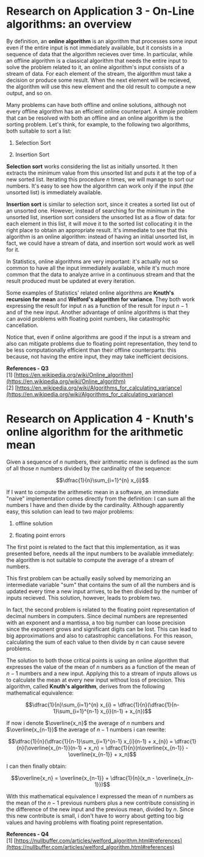 <script type="text/javascript" id="MathJax-script" async
  src="https://cdn.jsdelivr.net/npm/mathjax@3/es5/tex-mml-chtml.js">
</script>
<script>
  MathJax = {
    tex: {
      inlineMath: [['$', '$']]
    }
  };
</script>

# Research on Application 3 - On-Line algorithms: an overview

By definition, an **online algorithm** is an algorithm that processes some input even if the entire input is not immediately available, but it consists in a sequence of data that the algorithm recieves over time. In particular, while an offline algorithm is a classical algorithm that needs the entire input to solve the problem related to it, an online algorithm's input consists of a stream of data. For each element of the stream, the algorithm must take a decision or produce some result. When the next element will be recieved, the algorithm will use this new element and the old result to compute a new output, and so on.

Many problems can have both offline and online solutions, although not every offline algorithm has an efficient online counterpart. A simple problem that can be resolved with both an offline and an online algorithm is the sorting problem. Let's think, for example, to the following two algorithms, both suitable to sort a list:

1. Selection Sort

2. Insertion Sort

**Selection sort** works considering the list as initially unsorted. It then extracts the minimum value from this unsorted list and puts it at the top of a new sorted list. Iterating this procedure $n$ times, we will manage to sort our numbers. It's easy to see how the algorithm can work only if the input (the unsorted list) is immediately available.

**Insertion sort** is similar to selection sort, since it creates a sorted list out of an unsorted one. However, instead of searching for the minimum in the unsorted list, insertion sort considers the unsorted list as a flow of data: for each element in this list, it will move it to the sorted list collocating it in the right place to obtain an appropriate result. It's immediate to see that this algorithm is an online algorithm: instead of having an initial unsorted list, in fact, we could have a stream of data, and insertion sort would work as well for it.

In Statistics, online algorithms are very important: it's actually not so common to have all the input immediately available, while it's much more common that the data to analyze arrive in a continuous stream and that the result produced must be updated at every iteration.

Some examples of Statistics' related online algorithms are **Knuth's recursion for mean** and **Welford's algorithm for variance**. They both work expressing the result for input $n$ as a function of the result for input $n-1$ and of the new input. Another advantage of online algorithms is that they can avoid problems with floating point numbers, like catastrophic cancellation.

Notice that, even if online algorithms are good if the input is a stream and also can mitigate problems due to floating point representation, they tend to be less computationally efficient than their offline counterparts: this because, not having the entire input, they may take inefficient decisions.


**References - Q3** \
[1] [https://en.wikipedia.org/wiki/Online_algorithm](https://en.wikipedia.org/wiki/Online_algorithm) \
[2] [https://en.wikipedia.org/wiki/Algorithms_for_calculating_variance](https://en.wikipedia.org/wiki/Algorithms_for_calculating_variance)

# Research on Application 4 - Knuth's online algorithm for the arithmetic mean

Given a sequence of $n$ numbers, their arithmetic mean is defined as the sum of all those $n$ numbers divided by the cardinality of the sequence:

$$\dfrac{1}{n}\sum_{i=1}^{n} x_{i}$$

If I want to compute the arithmetic mean in a software, an immediate "naive" implementation comes directly from the definition: I can sum all the numbers I have and then divide by the cardinality. Although apparently easy, this solution can lead to two major problems:

1. offline solution

2. floating point errors

The first point is related to the fact that this implementation, as it was presented before, needs all the input numbers to be available immediately: the algorithm is not suitable to compute the average of a stream of numbers.

This first problem can be actually easily solved by memorizing an intermediate variable "sum" that contains the sum of all the numbers and is updated every time a new input arrives, to be then divided by the number of inputs recieved. This solution, however, leads to problem two.

In fact, the second problem is related to the floating point representation of decimal numbers in computers. Since decimal numbers are represented with an exponent and a mantissa, a too big number can loose precision since the exponent grows and significant digits can be lost. This can lead to big approximations and also to catastrophic cancellations. For this reason, calculating the sum of each value to then divide by $n$ can cause severe problems.

The solution to both those critical points is using an online algorithm that expresses the value of the mean of $n$ numbers as a function of the mean of $n-1$ numbers and a new input. Applying this to a stream of inputs allows us to calculate the mean at every new input without loss of precision. This algorithm, called **Knuth's algorithm**, derives from the following mathematical equivalence:

$$\dfrac{1}{n}\sum_{i=1}^{n} x_{i} = \dfrac{1}{n}(\dfrac{1}{n-1}\sum_{i=1}^{n-1} x_{i}(n-1) + x_{n})$$

If now i denote $\overline{x_n}$ the average of $n$ numbers and $\overline{x_{n-1}}$ the average of $n-1$ numbers i can rewrite:

$$\dfrac{1}{n}(\dfrac{1}{n-1}\sum_{i=1}^{n-1} x_{i}(n-1) + x_{n}) = \dfrac{1}{n}(\overline{x_{n-1}}(n-1) + x_n) = \dfrac{1}{n}(n\overline{x_{n-1}} - \overline{x_{n-1}} + x_n)$$

I can then finally obtain:

$$\overline{x_n} = \overline{x_{n-1}} + \dfrac{1}{n}(x_n - \overline{x_{n-1}})$$

With this mathematical equivalence I expressed the mean of $n$ numbers as the mean of the $n-1$ previous numbers plus a new contribute consisting in the difference of the new input and the previous mean, divided by $n$. Since this new contribute is small, i don't have to worry about getting too big values and having problems with floating point representation.

**References - Q4** \
[1] [https://nullbuffer.com/articles/welford_algorithm.html#references](https://nullbuffer.com/articles/welford_algorithm.html#references)